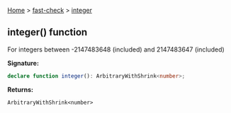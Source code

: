 [Home](/) &gt; [fast-check](../fast-check.md) &gt; [integer](integer.md)

## integer() function

For integers between -2147483648 (included) and 2147483647 (included)

<b>Signature:</b>

```typescript
declare function integer(): ArbitraryWithShrink<number>;
```
<b>Returns:</b>

`ArbitraryWithShrink<number>`

